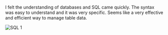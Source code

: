 I felt the understanding of databases and SQL came quickly. The syntax was easy to understand and it was very specific. Seems like a very effective and efficient way to manage table data.

![SQL 1](../img/SQL_1.PNG)
